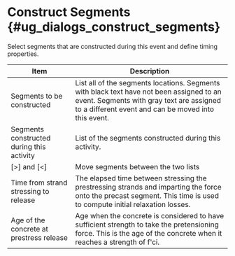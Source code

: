 Construct Segments {#ug_dialogs_construct_segments}
==============================================
Select segments that are constructed during this event and define timing properties.

Item | Description
-----|--------------
Segments to be constructed | List all of the segments locations. Segments with black text have not been assigned to an event. Segments with gray text are assigned to a different event and can be moved into this event.
Segments constructed during this activity | List of the segments constructed during this activity.
[>] and [<] | Move segments between the two lists
Time from strand stressing to release | The elapsed time between stressing the prestressing strands and imparting the force onto the precast segment. This time is used to compute initial relaxation losses.
Age of the concrete at prestress release | Age when the concrete is considered to have sufficient strength to take the pretensioning force. This is the age of the concrete when it reaches a strength of f'ci.
